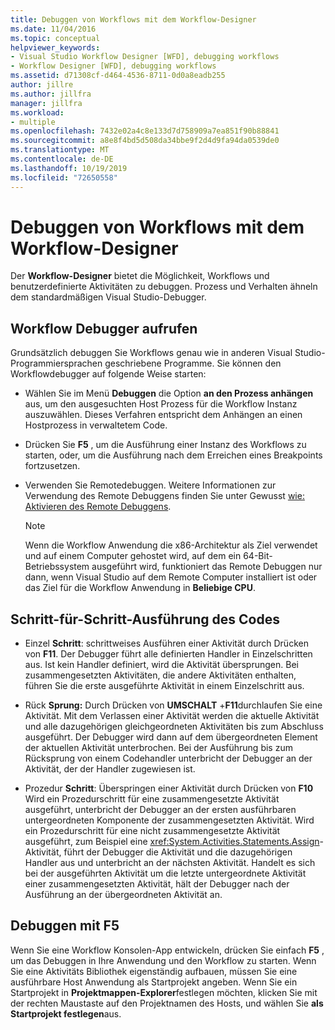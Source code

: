 ```yaml
---
title: Debuggen von Workflows mit dem Workflow-Designer
ms.date: 11/04/2016
ms.topic: conceptual
helpviewer_keywords:
- Visual Studio Workflow Designer [WFD], debugging workflows
- Workflow Designer [WFD], debugging workflows
ms.assetid: d71308cf-d464-4536-8711-0d0a8eadb255
author: jillre
ms.author: jillfra
manager: jillfra
ms.workload:
- multiple
ms.openlocfilehash: 7432e02a4c8e133d7d758909a7ea851f90b88841
ms.sourcegitcommit: a8e8f4bd5d508da34bbe9f2d4d9fa94da0539de0
ms.translationtype: MT
ms.contentlocale: de-DE
ms.lasthandoff: 10/19/2019
ms.locfileid: "72650558"
---
```

# <a name="debug-workflows-with-the-workflow-designer"></a>Debuggen von Workflows mit dem Workflow-Designer

Der **Workflow-Designer** bietet die Möglichkeit, Workflows und benutzerdefinierte Aktivitäten zu debuggen. Prozess und Verhalten ähneln dem standardmäßigen Visual Studio-Debugger.

## <a name="invoke-the-workflow-debugger"></a>Workflow Debugger aufrufen

Grundsätzlich debuggen Sie Workflows genau wie in anderen Visual Studio-Programmiersprachen geschriebene Programme. Sie können den Workflowdebugger auf folgende Weise starten:

- Wählen Sie im Menü **Debuggen** die Option **an den Prozess anhängen** aus, um den ausgesuchten Host Prozess für die Workflow Instanz auszuwählen. Dieses Verfahren entspricht dem Anhängen an einen Hostprozess in verwaltetem Code.

- Drücken Sie **F5** , um die Ausführung einer Instanz des Workflows zu starten, oder, um die Ausführung nach dem Erreichen eines Breakpoints fortzusetzen.

- Verwenden Sie Remotedebuggen. Weitere Informationen zur Verwendung des Remote Debuggens finden Sie unter Gewusst [wie: Aktivieren des Remote Debuggens](/previous-versions/visualstudio/visual-studio-2010/febz73k0(v=vs.100)).

   > [!NOTE]
   > Wenn die Workflow Anwendung die x86-Architektur als Ziel verwendet und auf einem Computer gehostet wird, auf dem ein 64-Bit-Betriebssystem ausgeführt wird, funktioniert das Remote Debuggen nur dann, wenn Visual Studio auf dem Remote Computer installiert ist oder das Ziel für die Workflow Anwendung in  **Beliebige CPU**.

## <a name="step-through-code"></a>Schritt-für-Schritt-Ausführung des Codes

- Einzel **Schritt**: schrittweises Ausführen einer Aktivität durch Drücken von **F11**. Der Debugger führt alle definierten Handler in Einzelschritten aus. Ist kein Handler definiert, wird die Aktivität übersprungen. Bei zusammengesetzten Aktivitäten, die andere Aktivitäten enthalten, führen Sie die erste ausgeführte Aktivität in einem Einzelschritt aus.

- Rück **Sprung:** Durch Drücken von **UMSCHALT** +**F11**durchlaufen Sie eine Aktivität. Mit dem Verlassen einer Aktivität werden die aktuelle Aktivität und alle dazugehörigen gleichgeordneten Aktivitäten bis zum Abschluss ausgeführt. Der Debugger wird dann auf dem übergeordneten Element der aktuellen Aktivität unterbrochen. Bei der Ausführung bis zum Rücksprung von einem Codehandler unterbricht der Debugger an der Aktivität, der der Handler zugewiesen ist.

- Prozedur **Schritt**: Überspringen einer Aktivität durch Drücken von **F10** Wird ein Prozedurschritt für eine zusammengesetzte Aktivität ausgeführt, unterbricht der Debugger an der ersten ausführbaren untergeordneten Komponente der zusammengesetzten Aktivität. Wird ein Prozedurschritt für eine nicht zusammengesetzte Aktivität ausgeführt, zum Beispiel eine <xref:System.Activities.Statements.Assign>-Aktivität, führt der Debugger die Aktivität und die dazugehörigen Handler aus und unterbricht an der nächsten Aktivität. Handelt es sich bei der ausgeführten Aktivität um die letzte untergeordnete Aktivität einer zusammengesetzten Aktivität, hält der Debugger nach der Ausführung an der übergeordneten Aktivität an.

## <a name="debug-with-f5"></a>Debuggen mit F5

Wenn Sie eine Workflow Konsolen-App entwickeln, drücken Sie einfach **F5** , um das Debuggen in Ihre Anwendung und den Workflow zu starten. Wenn Sie eine Aktivitäts Bibliothek eigenständig aufbauen, müssen Sie eine ausführbare Host Anwendung als Startprojekt angeben. Wenn Sie ein Startprojekt in **Projektmappen-Explorer**festlegen möchten, klicken Sie mit der rechten Maustaste auf den Projektnamen des Hosts, und wählen Sie **als Startprojekt festlegen**aus.